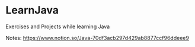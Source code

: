 # LearnJava
Exercises and Projects while learning Java

Notes: https://www.notion.so/Java-70df3acb297d429ab8877ccf96ddeee9

